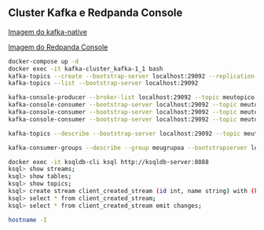 ## Cluster Kafka e Redpanda Console

[Imagem do kafka-native][1]

[Imagem do Redpanda Console][2]

```bash
docker-compose up -d
docker exec -it kafka-cluster_kafka-1_1 bash
kafka-topics --create --bootstrap-server localhost:29092 --replication-factor 3 --partitions 3 --topic meutopico
kafka-topics --list --bootstrap-server localhost:29092

kafka-console-producer --broker-list localhost:29092 --topic meutopico
kafka-console-consumer --bootstrap-server localhost:29092 --topic meutopico
kafka-console-consumer --bootstrap-server localhost:29092 --topic meutopico --from-beginning
kafka-console-consumer --bootstrap-server localhost:29092 --topic meutopico --from-beginning --group meugrupoa

kafka-topics --describe --bootstrap-server localhost:29092 --topic meutopico

kafka-consumer-groups --describe --group meugrupoa --bootstrapserver localhost:29092 --topic meutopico

docker exec -it ksqldb-cli ksql http://ksqldb-server:8088
ksql> show streams;
ksql> show tables;
ksql> show topics;
ksql> create stream client_created_stream (id int, name string) with (kafka_topic='postgres-connect-client', value_format='json');
ksql> select * from client_created_stream;
ksql> select * from client_created_stream emit changes;
```

```bash
hostname -I
```

[1]: https://hub.docker.com/r/apache/kafka-native "Imagem docker para p kafka-native"
[2]: https://hub.docker.com/r/redpandadata/console "Imagem docker para Redpanda Console"
[3]: https://github.com/confluentinc/cp-docker-images/blob/5.3.3-post/examples/kafka-cluster/docker-compose.yml "Exemplos de cluster da confluent kafka"
[4]: https://docs.confluent.io/platform/7.0/connect/confluent-hub/component-archive.html "Confluent Hub"
[5]: https://docs.confluent.io/platform/current/connect/references/restapi.html "Confluent Rest API"
[6]: https://docs.confluent.io/platform/current/connect/index.html "Confluent Connect"
[7]: https://docs.confluent.io/platform/current/schema-registry/fundamentals/schema-evolution.html "Confluent Schema Registry"
[8]: https://docs.confluent.io/platform/current/installation/docker/config-reference.html "Confluent Docker Config Reference"
[9]: https://github.com/confluentinc/kafka-rest "Confluent Kafka Rest"
[10]: https://developer.confluent.io/courses/schema-registry/schema-compatibility/ "Confluent Schema Registry"
[11]: https://docs.confluent.io/platform/current/ksqldb/quickstart.html#ksqldb-quick-start-create-docker-compose-file "Confluent ksqlDB"